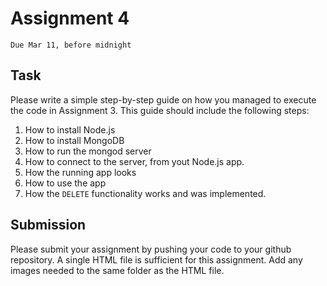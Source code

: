 # Assignment 4
`Due Mar 11, before midnight`

## Task

Please write a simple step-by-step guide on how you managed to execute the code in Assignment 3.
This guide should include the following steps:
1. How to install Node.js
2. How to install MongoDB
3. How to run the mongod server
4. How to connect to the server, from yout Node.js app.
5. How the running app looks
6. How to use the app
7. How the `DELETE` functionality works and was implemented.



## Submission

Please submit your assignment by pushing your code to your github repository. A single HTML file is sufficient for this assignment. Add any images needed to the same folder as the HTML file.